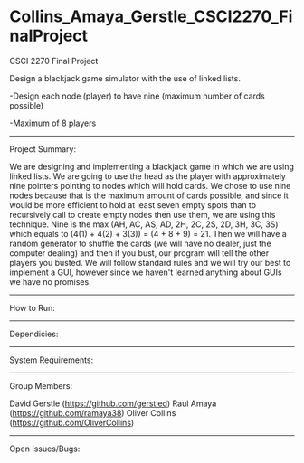 # Collins_Amaya_Gerstle_CSCI2270_FinalProject
CSCI 2270 Final Project

Design a blackjack game simulator with the use of linked lists.

-Design each node (player) to have nine (maximum number of cards possible) 

-Maximum of 8 players

-----------------------------------------------------------------------------------------------------------

Project Summary:

  We are designing and implementing a blackjack game in which we are using linked lists. We are going to use the head as the player with approximately nine pointers pointing to nodes which will hold cards. We chose to use nine nodes because that is the maximum amount of cards possible, and since it would be more efficient to hold at least seven empty spots than to recursively call to create empty nodes then use them, we are using this technique. Nine is the max (AH, AC, AS, AD, 2H, 2C, 2S, 2D, 3H, 3C, 3S) which equals to (4(1) + 4(2) + 3(3)) = (4 + 8 + 9) = 21. Then we will have a random generator to shuffle the cards (we will have no dealer, just the computer dealing) and then if you bust, our program will tell the other players you busted. We will follow standard rules and we will try our best to implement a GUI, however since we haven't learned anything about GUIs we have no promises. 

-----------------------------------------------------------------------------------------------------------

How to Run:
  
-----------------------------------------------------------------------------------------------------------
  
Dependicies:

-----------------------------------------------------------------------------------------------------------

System Requirements:

-----------------------------------------------------------------------------------------------------------

Group Members:

  David Gerstle (https://github.com/gerstled)
  Raul Amaya (https://github.com/ramaya38)
  Oliver Collins (https://github.com/OliverCollins)
  
-----------------------------------------------------------------------------------------------------------

Open Issues/Bugs:

  
